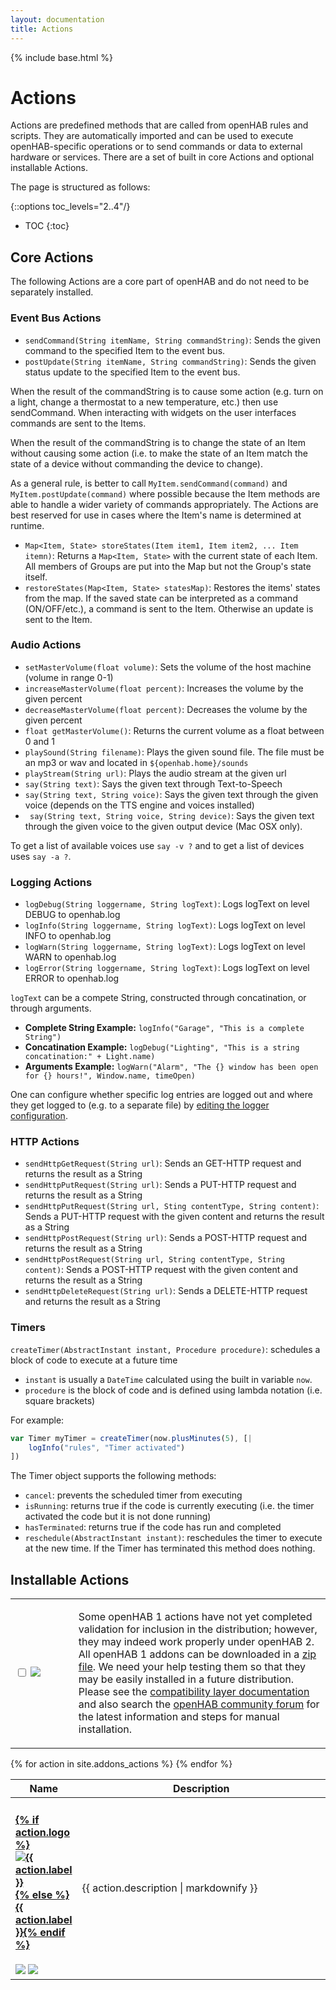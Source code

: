 ```yaml
---
layout: documentation
title: Actions
---
```


{% include base.html %}

# Actions

Actions are predefined methods that are called from openHAB rules and scripts.
They are automatically imported and can be used to execute openHAB-specific operations or to send commands or data to external hardware or services. There are a set of built in core Actions and optional installable Actions.

The page is structured as follows:

{::options toc_levels="2..4"/}

* TOC
{:toc}

## Core Actions

The following Actions are a core part of openHAB and do not need to be separately installed.

### Event Bus Actions

* `sendCommand(String itemName, String commandString)`: Sends the given command to the specified Item to the event bus.
* `postUpdate(String itemName, String commandString)`: Sends the given status update to the specified Item to the event bus.

When the result of the commandString is to cause some action (e.g. turn on a light, change a thermostat to a new temperature, etc.) then use sendCommand. When interacting with widgets on the user interfaces commands are sent to the Items.

When the result of the commandString is to change the state of an Item without causing some action (i.e. to make the state of an Item match the state of a device without commanding the device to change).

As a general rule, is better to call `MyItem.sendCommand(command)` and `MyItem.postUpdate(command)` where possible because the Item methods are able to handle a wider variety of commands appropriately. The Actions are best reserved for use in cases where the Item's name is determined at runtime.

* `Map<Item, State> storeStates(Item item1, Item item2, ... Item itemn)`: Returns a `Map<Item, State>` with the current state of each Item. All members of Groups are put into the Map but not the Group's state itself.
* `restoreStates(Map<Item, State> statesMap)`: Restores the items' states from the map. If the saved state can be interpreted as a command (ON/OFF/etc.), a command is sent to the Item. Otherwise an update is sent to the Item.

### Audio Actions

* `setMasterVolume(float volume)`: Sets the volume of the host machine (volume in range 0-1)
* `increaseMasterVolume(float percent)`: Increases the volume by the given percent
* `decreaseMasterVolume(float percent)`: Decreases the volume by the given percent
* `float getMasterVolume()`: Returns the current volume as a float between 0 and 1
* `playSound(String filename)`: Plays the given sound file. The file must be an mp3 or wav and located in `${openhab.home}/sounds`
* `playStream(String url)`: Plays the audio stream at the given url
* `say(String text)`: Says the given text through Text-to-Speech
* `say(String text, String voice)`: Says the given text through the given voice (depends on the TTS engine and voices installed)
* ` say(String text, String voice, String device)`: Says the given text through the given voice to the given output device (Mac OSX only).

To get a list of available voices use `say -v ?` and to get a list of devices uses `say -a ?`.

### Logging Actions

* `logDebug(String loggername, String logText)`: Logs logText on level DEBUG to openhab.log
* `logInfo(String loggername, String logText)`: Logs logText on level INFO to openhab.log
* `logWarn(String loggername, String logText)`: Logs logText on level WARN to openhab.log
* `logError(String loggername, String logText)`: Logs logText on level ERROR to openhab.log

`logText` can be a compete String, constructed through concatination, or through arguments.

* **Complete String Example:** `logInfo("Garage", "This is a complete String")`
* **Concatination Example:** `logDebug("Lighting", "This is a string concatination:" + Light.name)`
* **Arguments Example:** `logWarn("Alarm", "The {} window has been open for {} hours!", Window.name, timeOpen)`

One can configure whether specific log entries are logged out and where they get logged to (e.g. to a separate file) by [editing the logger configuration]({{base}}/administration/logging.html).

### HTTP Actions

* `sendHttpGetRequest(String url)`: Sends an GET-HTTP request and returns the result as a String
* `sendHttpPutRequest(String url)`: Sends a PUT-HTTP request and returns the result as a String
* `sendHttpPutRequest(String url, Sting contentType, String content)`: Sends a PUT-HTTP request with the given content and returns the result as a String
* `sendHttpPostRequest(String url)`: Sends a POST-HTTP request and returns the result as a String
* `sendHttpPostRequest(String url, String contentType, String content)`: Sends a POST-HTTP request with the given content and returns the result as a String
* `sendHttpDeleteRequest(String url)`: Sends a DELETE-HTTP request and returns the result as a String

### Timers

`createTimer(AbstractInstant instant, Procedure procedure)`: schedules a block of code to execute at a future time

* `instant` is usually a `DateTime` calculated using the built in variable `now`.
* `procedure` is the block of code and is defined using lambda notation (i.e. square brackets)

For example:

```javascript
var Timer myTimer = createTimer(now.plusMinutes(5), [|
    logInfo("rules", "Timer activated")
])
```

The Timer object supports the following methods:

* `cancel`: prevents the scheduled timer from executing
* `isRunning`: returns true if the code is currently executing (i.e. the timer activated the code but it is not done running)
* `hasTerminated`: returns true if the code has run and completed
* `reschedule(AbstractInstant instant)`: reschedules the timer to execute at the new time. If the Timer has terminated this method does nothing.

## Installable Actions

<table id="actions-select" class="striped">
  <tbody>
    <tr>
      <td width="20%">
        <p>
          <input type="checkbox" class="filled-in" id="manual-checkbox" />
          <label for="manual-checkbox"><img src="{{base}}/images/tag-install-manual.svg"></label>
        </p>
      </td>
      <td>
        <p>
        Some openHAB 1 actions have not yet completed validation for inclusion in the distribution; however, they may indeed work properly under openHAB 2.
        All openHAB 1 addons can be downloaded in a <a href="https://bintray.com/openhab/mvn/download_file?file_path=org%2Fopenhab%2Fdistro%2Fopenhab%2F1.9.0%2Fopenhab-1.9.0-addons.zip">zip file</a>.
        We need your help testing them so that they may be easily installed in a future distribution.
        Please see the <a href="{{base}}/developers/development/compatibilitylayer.html#how-to-use-openhab-1x-add-ons-that-are-not-part-of-the-distribution">compatibility layer documentation</a> and
        also search the <a href="https://community.openhab.org">openHAB community forum</a> for the latest information and steps for manual installation.
        </p>
      </td>
    </tr>
  </tbody>
</table>

<table id="actions-overview" class="bordered addon-table">
  <thead>
    <tr>
      <th data-field="label" width="20%">Name</th>
      <th data-field="description">Description</th>
    </tr>
  </thead>
  <tbody>
    {% for action in site.addons_actions %}
        <tr class="install-{{action.install}} since-{{action.since}}">
          <td>
            <h4><a href="{{action.url}}">{% if action.logo %}<img class="logo" src="{{base}}/{{action.logo}}" title="{{ action.label }}" alt="{{ action.label }}" />{% else %}{{ action.label }}{% endif %}</a></h4>
            <img src="{{base}}/images/tag-since-{{action.since}}.svg"> <img src="{{base}}/images/tag-install-{{action.install}}.svg">
          </td>
          <td>{{ action.description | markdownify }}</td>
        </tr>
    {% endfor %}
 </tbody>
</table>
